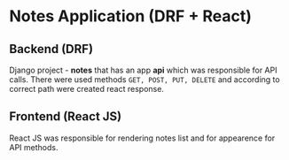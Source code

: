 # Notes Application (DRF + React)

## Backend (DRF)
Django project - **notes** that has an app **api** which was responsible for API calls. There were used methods `GET, POST, PUT, DELETE` and according to correct path were created react response.

## Frontend (React JS)
React JS was responsible for rendering notes list and for appearence for API methods. 